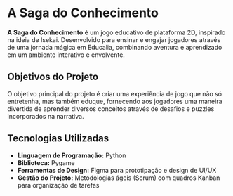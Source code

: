 # A Saga do Conhecimento

**A Saga do Conhecimento** é um jogo educativo de plataforma 2D, inspirado na ideia de Isekai. Desenvolvido para ensinar e engajar jogadores através de uma jornada mágica em Educalia, combinando aventura e aprendizado em um ambiente interativo e envolvente.

## Objetivos do Projeto

O objetivo principal do projeto é criar uma experiência de jogo que não só entretenha, mas também eduque, fornecendo aos jogadores uma maneira divertida de aprender diversos conceitos através de desafios e puzzles incorporados na narrativa.

## Tecnologias Utilizadas

- **Linguagem de Programação:** Python
- **Biblioteca:** Pygame
- **Ferramentas de Design:** Figma para prototipação e design de UI/UX
- **Gestão do Projeto:** Metodologias ágeis (Scrum) com quadros Kanban para organização de tarefas
